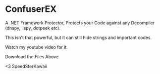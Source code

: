 # ConfuserEX

A .NET Framework Protector, Protects your Code against any Decompiler (dnspy, ilspy, dotpeek etc).

This isn't that powerful, but it can still hide strings and important codes.

Watch my youtube video for it.

Download the Files Above.

<3 SpeedSterKawaii
